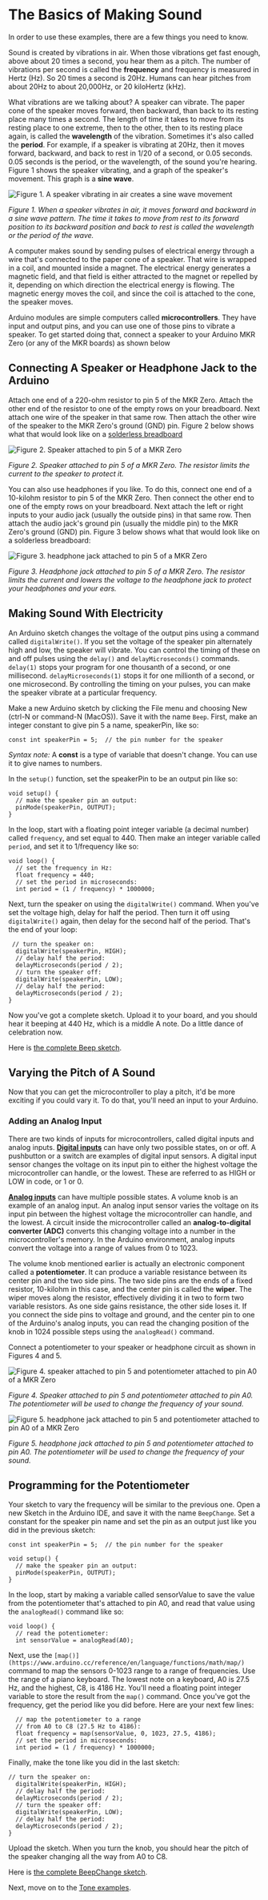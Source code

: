 # The Basics of Making Sound

In order to use these examples, there are a few things you need to know. 

Sound is created by vibrations in air. When those vibrations get fast enough, above about 20 times a second, you hear them as a pitch. The number of vibrations per second is called the **frequency** and frequency is measured in Hertz (Hz). So 20 times a second is 20Hz. Humans can hear pitches from about 20Hz to about 20,000Hz, or 20 kiloHertz (kHz).

What vibrations are we talking about? A speaker can vibrate. The paper cone of the speaker moves forward, then backward, than back to its resting place many times a second. The length of time it takes to move from its resting place to one extreme, then to the other, then to its resting place again, is called the **wavelength** of the vibration. Sometimes it's also called the **period**. For example, if a speaker is vibrating at 20Hz, then it moves forward, backward, and back to rest in 1/20 of a second, or 0.05 seconds. 0.05 seconds is the period, or the wavelength, of the sound you're hearing. Figure 1 shows the speaker vibrating, and a graph of the speaker's movement. This graph is a **sine wave**. 

![Figure 1. A speaker vibrating in air creates a sine wave movement](img/sinewave.png)

*Figure 1. When a speaker vibrates in air, it moves forward and backward in a sine wave pattern. The time it takes to move from rest to its forward position to its backward position and back to rest is called the wavelength or the period of the wave.*

A computer makes sound by sending pulses of electrical energy through a wire that's connected to the paper cone of a speaker. That wire is wrapped in a coil, and mounted inside a magnet. The electrical energy generates a magnetic field, and that field is either attracted to the magnet or repelled by it, depending on which direction the electrical energy is flowing. The magnetic energy moves the coil, and since the coil is attached to the cone, the speaker moves.

Arduino modules are simple computers called **microcontrollers**. They have input and output pins, and you can use one of those pins to vibrate a speaker.  To get started doing that, connect a speaker to your Arduino MKR Zero (or any of the MKR boards) as shown below

## Connecting A Speaker or Headphone Jack to the Arduino

Attach one end of a 220-ohm resistor to pin 5 of the MKR Zero. Attach the other end of the resistor to one of the empty rows on your breadboard. Next attach one wire of the speaker in that same row. Then attach the other wire of the speaker to the MKR Zero's ground (GND) pin. Figure 2 below shows what that would look like on a [solderless breadboard](https://itp.nyu.edu/physcomp/labs/labs-electronics/breadboard/)

![Figure 2. Speaker attached to pin 5 of a MKR Zero](img/speaker-circuit_bb.png)

*Figure 2. Speaker attached to pin 5 of a MKR Zero. The resistor limits the current to the speaker to protect it.*

You can also use headphones if you like. To do this, connect one end of a 10-kilohm resistor to pin 5 of the MKR Zero. Then connect the other end to one of the empty rows on your breadboard. Next attach the left or right inputs to your audio jack (usually the outside pins) in that same row. Then attach the audio jack's ground pin (usually the middle pin) to the MKR Zero's ground (GND) pin. Figure 3 below shows what that would look like on a solderless breadboard:

![Figure 3. headphone jack attached to pin 5 of a MKR Zero](img/headphone-circuit_bb.png)

*Figure 3. Headphone jack attached to pin 5 of a MKR Zero. The resistor limits the current and lowers the voltage to the headphone jack to protect your headphones and your ears.*

## Making Sound With Electricity

An Arduino sketch changes the voltage of the output pins using a command called ``digitalWrite()``. If you set the voltage of the speaker pin alternately high and low, the speaker will vibrate. You can control the timing of these on and off pulses using the ``delay()`` and ``delayMicroseconds()`` commands. ``delay(1)`` stops your program for one thousanth of a second, or one millisecond. ``delayMicroseconds(1)`` stops it for one millionth of a second, or one microsecond. By controlling the timing on your pulses, you can make the speaker vibrate at a particular frequency. 

Make a new Arduino sketch by clicking the File menu and choosing New (ctrl-N or command-N (MacOS)). Save it with the name ``Beep``. First, make an integer constant to give pin 5 a name, speakerPin, like so:

````
const int speakerPin = 5;  // the pin number for the speaker
````

_Syntax note:_ A **const** is a type of variable that doesn't change. You can use it to give names to numbers.

In the ``setup()`` function, set the speakerPin to be an output pin like so:

````
void setup() {
  // make the speaker pin an output:
  pinMode(speakerPin, OUTPUT);
}
````

In the loop, start with a floating point integer variable (a decimal number) called ``frequency``, and set equal to 440. Then make an integer variable called ``period``, and set it to 1/frequency like so:

````
void loop() {
  // set the frequency in Hz:
  float frequency = 440;
  // set the period in microseconds:
  int period = (1 / frequency) * 1000000;
````

Next, turn the speaker on using the ``digitalWrite()`` command. When you've set the voltage high, delay for half the period. Then turn it off using ``digitalWrite()`` again, then delay for the second half of the period. That's the end of your loop:

````
 // turn the speaker on:
  digitalWrite(speakerPin, HIGH);
  // delay half the period:
  delayMicroseconds(period / 2);
  // turn the speaker off:
  digitalWrite(speakerPin, LOW);
  // delay half the period:
  delayMicroseconds(period / 2);
}
````

Now you've got a complete sketch. Upload it to your board, and you should hear it beeping at 440 Hz, which is a middle A note. Do a little dance of celebration now.

Here is [the complete Beep sketch](https://github.com/tigoe/SoundExamples/blob/master/Tone_examples/Beep/Beep.ino).

## Varying the Pitch of A Sound

Now that you can get the microcontroller to play a pitch, it'd be more exciting if you could vary it. To do that, you'll need an input to your Arduino. 

### Adding an Analog Input
There are two kinds of inputs for microcontrollers, called digital inputs and analog inputs. [**Digital inputs**](https://itp.nyu.edu/physcomp/lessons/microcontrollers/digital-input-output/) can have only two possible states, on or off. A pushbutton or a switch are examples of digital input sensors. A digital input sensor changes the voltage on its input pin to either the highest voltage the microcontroller can handle, or the lowest. These are referred to as HIGH or LOW in code, or 1 or 0.

[**Analog inputs**](https://itp.nyu.edu/physcomp/lessons/microcontrollers/analog-input/) can have multiple possible states. A volume knob is an example of an analog input. An analog input sensor varies the voltage on its input pin between the highest voltage the microcontroller can handle, and the lowest. A circuit inside the microcontroller called an **analog-to-digital converter (ADC)** converts this changing voltage into a number in the microcontroller's memory. In the Arduino environment, analog inputs convert the voltage into a range of values from 0 to 1023. 

The volume knob mentioned earlier is actually an electronic component called a **potentiometer**. It can produce a variable resistance between its center pin and the two side pins. The two side pins are the ends of a fixed  resistor, 10-kilohm in this case, and the center pin is called the **wiper**. The wiper moves along the resistor, effectively dividing it in two to form two variable resistors. As one side gains resistance, the other side loses it. If you connect the side pins to voltage and ground, and the center pin to one of the Arduino's analog inputs, you can read the changing position of the knob in 1024 possible steps using the ``analogRead()`` command. 

Connect a potentiometer to your speaker or headphone circuit as shown in Figures 4 and 5.

![Figure 4. speaker attached to pin 5 and potentiometer attached to pin A0 of a MKR Zero](img/speaker_circuit_potentiometer_bb.png)

*Figure 4. Speaker attached to pin 5 and potentiometer attached to pin A0. The potentiometer will be used to change the frequency of your sound.*

![Figure 5. headphone jack attached to pin 5 and potentiometer attached to pin A0 of a MKR Zero](img/headphone_potentiometer_circuit_bb.png)

*Figure 5. headphone jack attached to pin 5 and potentiometer attached to pin A0. The potentiometer will be used to change the frequency of your sound.*

## Programming for the Potentiometer

Your sketch to vary the frequency will be similar to the previous one. Open a new Sketch in the Arduino IDE, and save it with the name ``BeepChange``. Set a constant for the speaker pin name and set the pin as an output just like you did in the previous sketch:

````
const int speakerPin = 5;  // the pin number for the speaker

void setup() {
  // make the speaker pin an output:
  pinMode(speakerPin, OUTPUT);
}
````

In the loop, start by making a variable called sensorValue to save the value from the potentiometer that's attached to pin A0, and read that value using the ``analogRead()`` command like so:

````
void loop() {
  // read the potentiometer:
  int sensorValue = analogRead(A0);
````

Next, use the ``[map()](https://www.arduino.cc/reference/en/language/functions/math/map/)`` command to map the sensors 0-1023 range to a range of frequencies. Use the range of a piano keyboard. The lowest note on a keyboard, A0 is 27.5 Hz, and the highest, C8, is 4186 Hz. You'll need a floating point integer variable to store the result from the ``map()`` command. Once you've got the frequency, get the period like you did before. Here are your next few lines:

````
  // map the potentiometer to a range
  // from A0 to C8 (27.5 Hz to 4186):
  float frequency = map(sensorValue, 0, 1023, 27.5, 4186);
  // set the period in microseconds:
  int period = (1 / frequency) * 1000000;
````
Finally, make the tone like you did in the last sketch:

````
// turn the speaker on:
  digitalWrite(speakerPin, HIGH);
  // delay half the period:
  delayMicroseconds(period / 2);
  // turn the speaker off:
  digitalWrite(speakerPin, LOW);
  // delay half the period:
  delayMicroseconds(period / 2);
}
````

Upload the sketch. When you turn the knob, you should hear the pitch of the speaker changing all the way from A0 to C8. 

Here is [the complete BeepChange sketch](https://github.com/tigoe/SoundExamples/blob/master/Tone_examples/BeepChange/BeepChange.ino).

Next, move on to the [Tone examples](tone.md).